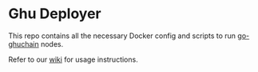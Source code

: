 # Ghu Deployer
This repo contains all the necessary Docker config and scripts to run [go-ghuchain](https://github.com/ghuchain/go-chuchain) nodes.

Refer to our [wiki](https://github.com/ghuchain/wiki/wiki) for usage instructions.
